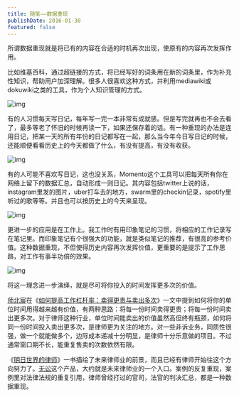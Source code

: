 ```yaml
---
title: 随笔——数据重现
publishDate: 2016-01-30
featured: false
---
```


所谓数据重现就是将已有的内容在合适的时机再次出现，使原有的内容再次发挥作用。

比如维基百科，通过超链接的方式，将已经写好的词条用在新的词条里，作为补充性知识，帮助用户加深理解。很多人很喜欢这种方式，并利用mediawiki或dokuwiki之类的工具，作为个人知识管理的方式。

![img](https://pub-d5bcaa1465694f2b84727665eeded50e.r2.dev/network-asset-1TD47VvyU7UhM3mblTn7XGg-20230912223813-njsgnpi-20250104231524-3q6bn0o.png)

有的人习惯每天写日记，每年写一完一本非常有成就感。但是写完就再也不会去看了，最多等老了怀旧的时候再读一下，如果还保存着的话。有一种重现的办法是连用日记，把某一天的所有年份的日记都写在一起，那么当今年今日写日记的时候，还能顺便看看历史上的今天都做了什么，有没有提高，有没有收获。

![img](https://pub-d5bcaa1465694f2b84727665eeded50e.r2.dev/network-asset-1vf10qq0Lq_lQexy01FbPTQ-20230912223813-1je11fg-20250104231524-cu6fxw1.png)

有的人可能不喜欢写日记，这也没关系，Momento这个工具可以把每天所有你在网络上留下的数据汇总，自动形成一则日记。其内容包括twitter上说的话，instagram里发的图片，uber打车去的地方，swarm里的checkin记录，spotify里听过的歌等等。并且也可以按历史上的今天来呈现。

![img](https://pub-d5bcaa1465694f2b84727665eeded50e.r2.dev/network-asset-1N9RtDWyoUxiD0d3psMIrWA-20230912223813-cert99k-20250104231524-la6umyb.tiff)

更进一步的应用是在工作上。我工作时有用印象笔记的习惯，将相应的工作记录写在笔记里。而印象笔记有个很强大的功能，就是类似笔记的推荐，有很高的参考价值。这种数据重现，不但使得历史内容再次发挥价值，更重要的是提示了工作思路，对工作有事半功倍的效果。

![img](https://pub-d5bcaa1465694f2b84727665eeded50e.r2.dev/network-asset-19C6S7A9imLGlSq46NOQodg-20230912223813-uyzpg6a-20250104231524-d2lkscr.png)

将这一理念进一步演绎，就是尽可将你投入的时间发挥更多次的价值。

[师北宸](http://www.huxiu.com/member/10269.html)在《[如何提高工作杠杆率：卖得更贵与卖出多次](http://www.huxiu.com/article/151964/1.html?f=index_feed_img1)》一文中提到如何将你的单位时间用得越来越有价值，有两种思路：将每一份时间卖得更贵；将每一份时间卖出更多次。对于律师这种行业，单位时间能卖出的价值虽然高但终有瓶颈，如何将同一份时间投入卖出更多次，是律师更为关注的地方。对一些非诉业务，同质性很强，做一个就能做多个，边际成本递减十分明显，是律师十分乐意做的项目。不过通常窗口期不长，能重复售卖的次数依然有限。

《[明日世界的律师](https://book.douban.com/subject/25915109/)》一书描绘了未来律师业的前景，而且已经有律师开始往这个方向努力了。[无讼](http://www.itslaw.com/)这个产品，大约就是未来律师业的一个入口。案例的反复重现，案例里对法律法规的重复引用，律师曾经打过的官司，法官的判决汇总，都是一种数据重现。
